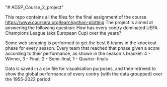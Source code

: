 "# ADSP_Course_2_project" 

This repo contains all the files for the final assignment of the course https://www.coursera.org/learn/python-plotting
The project is aimed at answering the following question:
How has every contry dominated UEFA Champions League (aka European Cup) over the years?

Some web scraping is performed to get the best 8 teams in the knockout phase for every season.
Every team that reached that phase given a score according to their performance, as shown in the season's bracket:
4 - Winner, 3 - Final, 2 - Semi-final, 1 - Quarter-finals

Data is saved in a csv file for visualisation purposes, and then retrived to show the global performance of every contry (with the data groupped) over the 1955-2022 period